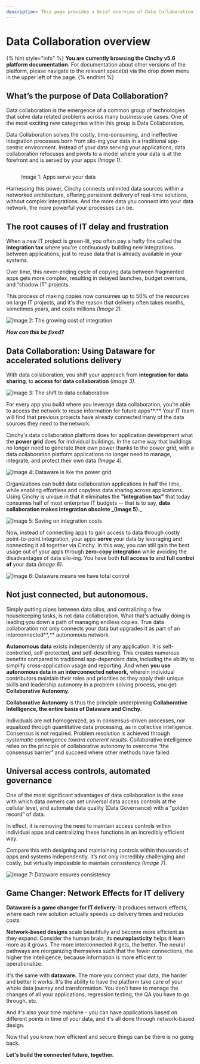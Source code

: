 ```yaml
---
description: This page provides a brief overview of Data Collaboration
---
```


# Data Collaboration overview

{% hint style="info" %}
**You are currently browsing the Cinchy v5.6 platform documentation.** For documentation about other versions of the platform, please navigate to the relevant space(s) via the drop down menu in the upper left of the page.
{% endhint %}

## What’s the purpose of Data Collaboration?

Data collaboration is the emergence of a common group of technologies that solve data related problems across many business use cases. One of the most exciting new categories within this group is Data Collaboration.

Data Collaboration solves the costly, time-consuming, and ineffective integration processes born from silo-ing your data in a traditional app-centric environment. Instead of your data serving your applications, data collaboration refocuses and pivots to a model where your data is at the forefront and is served by your apps _(Image 1)._

&#x20;

<figure><img src=".gitbook/assets/image (436).png" alt=""><figcaption><p>Image 1: Apps serve your data</p></figcaption></figure>

Harnessing this power, Cinchy connects unlimited data sources within a networked architecture, offering persistent delivery of real-time solutions, without complex integrations. And the more data you connect into your data network, the more powerful your processes can be.

## The root causes of IT delay and frustration

When a new IT project is green-lit, you often pay a hefty fine called the **integration tax** where you're continuously building new integrations between applications, just to reuse data that is already available in your systems.

Over time, this never-ending cycle of copying data between fragmented apps gets more complex, resulting in delayed launches, budget overruns, and “shadow IT” projects.

This process of making copies now consumes up to 50% of the resources on large IT projects, and it's the reason that delivery often takes months, sometimes years, and costs millions _(Image 2)._

![Image 2: The growing cost of integration](<.gitbook/assets/image (203).png>)

_**How can this be fixed?**_

## Data Collaboration: **Using Dataware for accelerated solutions delivery**

With data collaboration, you shift your approach from **integration for data sharing**, to **access for data collaboration** _(Image 3)._

![Image 3: The shift to data collaboration](https://lh5.googleusercontent.com/DSJwTLfBWBIWtzTE5qyNKqHOmRL85PcXYUNQuGFhcGzIWefJnqtaGEdoc\_AfaECMp2cHvnqnQIWaBI8qvkOmgjC0ID74szGLBDnCAsbHo03JseWF-VfHC4szvyjP66PaQB9UCQ9w)

For every app you build where you leverage data collaboration, you’re able to access the network to reuse information for future apps**.** Your IT team will find that previous projects have already connected many of the data sources they need to the network.

Cinchy's data collaboration platform does for application development what the **power grid** does for individual buildings. In the same way that buildings no longer need to generate their own power thanks to the power grid, with a data collaboration platform applications no longer need to manage, integrate, and protect their own data _(Image 4)._



![Image 4: Dataware is like the power grid](<.gitbook/assets/image (605).png>)

Organizations can build data collaboration applications in half the time, while enabling effortless and copyless data sharing across applications. Using Cinchy is unique in that it eliminates the **"integration tax"** that today consumes half of most enterprise IT budgets -- that is to say, **data collaboration makes integration obsolete **_**(Image 5).**_



![Image 5: Saving on integration costs](<.gitbook/assets/image (603).png>)

Now, instead of connecting apps to gain access to data through costly point-to-point integration, your apps **serve** your data by leveraging and connecting it all together via Cinchy. In this way, you can still gain the best usage out of your apps through **zero-copy integration** while avoiding the disadvantages of data silo-ing. You have both **full access to** and **full control of** your data _(Image 6)._



![Image 6: Dataware means we have total control](<.gitbook/assets/image (382).png>)

## Not just connected, but autonomous.

​Simply putting pipes between data silos, and centralizing a few housekeeping tasks, is not data collaboration. What that's actually doing is leading you down a path of managing endless copies. True data collaboration not only connects your data but upgrades it as part of an interconnected**,** autonomous network.&#x20;

**Autonomous data** exists independently of any application. It is self-controlled, self-protected, and self-describing. This creates numerous benefits compared to traditional app-dependent data, including the ability to simplify cross-application usage and reporting. And when **you use autonomous data in an interconnected network,** wherein individual contributors maintain their roles and priorities as they apply their unique skills and leadership autonomy in a problem solving process, you get: **Collaborative Autonomy.**&#x20;

**Collaborative Autonomy** is thus the principle underpinning **Collaborative Intelligence, the entire basis of Dataware and Cinchy.**

Individuals are not homogenized, as in consensus-driven processes, nor equalized through quantitative data processing, as in collective intelligence. Consensus is not required. Problem resolution is achieved through _systematic convergence toward coherent results._ Collaborative intelligence relies on the principle of collaborative autonomy to overcome “the consensus barrier” and succeed where other methods have failed.

## Universal access controls, automated governance

One of the most significant advantages of data collaboration is the ease with which data owners can set universal data access controls at the cellular level, and automate data quality (Data Governance) with a “golden record” of data.

In effect, it is removing the need to maintain access controls within individual apps and centralizing these functions in an incredibly efficient way.

Compare this with designing and maintaining controls within thousands of apps and systems independently. It’s not only incredibly challenging and costly, but virtually impossible to maintain consistency _(Image 7)._

![Image 7: Dataware ensures consistency](<.gitbook/assets/image (617).png>)

## Game Changer: Network Effects for IT delivery&#x20;

**Dataware is a game changer for IT delivery:** it produces network effects, where each new solution actually speeds up delivery times and reduces costs

**Network-based designs** scale beautifully and become more efficient as they expand. Consider the human brain; its **neuroplasticity** helps it learn more as it grows. The more interconnected it gets, the better. The neural pathways are reorganizing themselves such that the fewer connections, the higher the intelligence, because information is more efficient to operationalize.

It's the same with **dataware.** The more you connect your data, the harder and better it works. It's the ability to have the platform take care of your whole data journey and transformation. You don't have to manage the changes of all your applications, regression testing, the QA you have to go through, etc.

And it's also your time machine - you can have applications based on different points in time of your data, and it's all done through network-based design.

Now that you know how efficient and secure things can be there is no going back.&#x20;

**Let's build the connected future, together.**&#x20;
